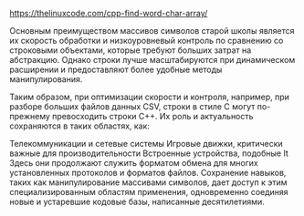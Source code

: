 <https://thelinuxcode.com/cpp-find-word-char-array/>

Основным преимуществом массивов символов старой школы является их скорость обработки и низкоуровневый контроль по сравнению со строковыми объектами, которые требуют больших затрат на абстракцию. Однако строки лучше масштабируются при динамическом расширении и предоставляют более удобные методы манипулирования.

Таким образом, при оптимизации скорости и контроля, например, при разборе больших файлов данных CSV, строки в стиле C могут по-прежнему превосходить строки C++. Их роль и актуальность сохраняются в таких областях, как:

Телекоммуникации и сетевые системы
Игровые движки, критически важные для производительности
Встроенные устройства, подобные It
Здесь они продолжают служить форматом обмена для многих установленных протоколов и форматов файлов. Сохранение навыков, таких как манипулирование массивами символов, дает доступ к этим специализированным областям применения, одновременно соединяя новые и устаревшие кодовые базы, написанные десятилетиями.